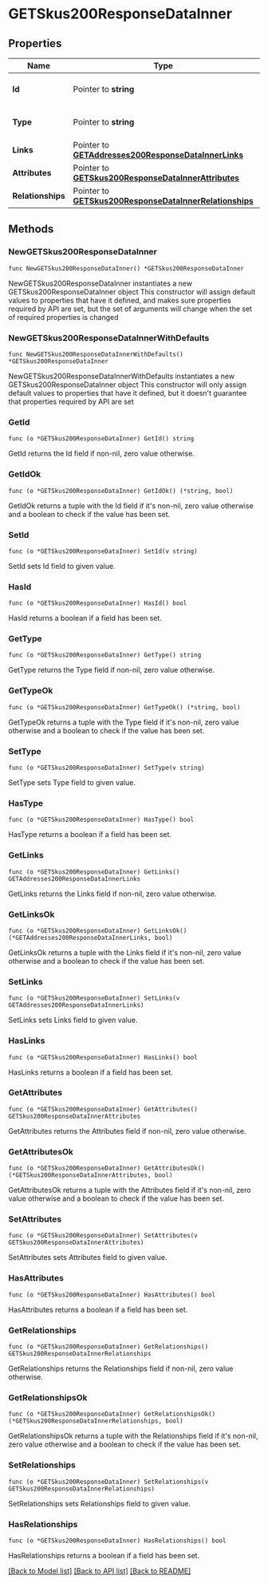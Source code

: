 # GETSkus200ResponseDataInner

## Properties

Name | Type | Description | Notes
------------ | ------------- | ------------- | -------------
**Id** | Pointer to **string** | The resource&#39;s id | [optional] 
**Type** | Pointer to **string** | The resource&#39;s type | [optional] 
**Links** | Pointer to [**GETAddresses200ResponseDataInnerLinks**](GETAddresses200ResponseDataInnerLinks.md) |  | [optional] 
**Attributes** | Pointer to [**GETSkus200ResponseDataInnerAttributes**](GETSkus200ResponseDataInnerAttributes.md) |  | [optional] 
**Relationships** | Pointer to [**GETSkus200ResponseDataInnerRelationships**](GETSkus200ResponseDataInnerRelationships.md) |  | [optional] 

## Methods

### NewGETSkus200ResponseDataInner

`func NewGETSkus200ResponseDataInner() *GETSkus200ResponseDataInner`

NewGETSkus200ResponseDataInner instantiates a new GETSkus200ResponseDataInner object
This constructor will assign default values to properties that have it defined,
and makes sure properties required by API are set, but the set of arguments
will change when the set of required properties is changed

### NewGETSkus200ResponseDataInnerWithDefaults

`func NewGETSkus200ResponseDataInnerWithDefaults() *GETSkus200ResponseDataInner`

NewGETSkus200ResponseDataInnerWithDefaults instantiates a new GETSkus200ResponseDataInner object
This constructor will only assign default values to properties that have it defined,
but it doesn't guarantee that properties required by API are set

### GetId

`func (o *GETSkus200ResponseDataInner) GetId() string`

GetId returns the Id field if non-nil, zero value otherwise.

### GetIdOk

`func (o *GETSkus200ResponseDataInner) GetIdOk() (*string, bool)`

GetIdOk returns a tuple with the Id field if it's non-nil, zero value otherwise
and a boolean to check if the value has been set.

### SetId

`func (o *GETSkus200ResponseDataInner) SetId(v string)`

SetId sets Id field to given value.

### HasId

`func (o *GETSkus200ResponseDataInner) HasId() bool`

HasId returns a boolean if a field has been set.

### GetType

`func (o *GETSkus200ResponseDataInner) GetType() string`

GetType returns the Type field if non-nil, zero value otherwise.

### GetTypeOk

`func (o *GETSkus200ResponseDataInner) GetTypeOk() (*string, bool)`

GetTypeOk returns a tuple with the Type field if it's non-nil, zero value otherwise
and a boolean to check if the value has been set.

### SetType

`func (o *GETSkus200ResponseDataInner) SetType(v string)`

SetType sets Type field to given value.

### HasType

`func (o *GETSkus200ResponseDataInner) HasType() bool`

HasType returns a boolean if a field has been set.

### GetLinks

`func (o *GETSkus200ResponseDataInner) GetLinks() GETAddresses200ResponseDataInnerLinks`

GetLinks returns the Links field if non-nil, zero value otherwise.

### GetLinksOk

`func (o *GETSkus200ResponseDataInner) GetLinksOk() (*GETAddresses200ResponseDataInnerLinks, bool)`

GetLinksOk returns a tuple with the Links field if it's non-nil, zero value otherwise
and a boolean to check if the value has been set.

### SetLinks

`func (o *GETSkus200ResponseDataInner) SetLinks(v GETAddresses200ResponseDataInnerLinks)`

SetLinks sets Links field to given value.

### HasLinks

`func (o *GETSkus200ResponseDataInner) HasLinks() bool`

HasLinks returns a boolean if a field has been set.

### GetAttributes

`func (o *GETSkus200ResponseDataInner) GetAttributes() GETSkus200ResponseDataInnerAttributes`

GetAttributes returns the Attributes field if non-nil, zero value otherwise.

### GetAttributesOk

`func (o *GETSkus200ResponseDataInner) GetAttributesOk() (*GETSkus200ResponseDataInnerAttributes, bool)`

GetAttributesOk returns a tuple with the Attributes field if it's non-nil, zero value otherwise
and a boolean to check if the value has been set.

### SetAttributes

`func (o *GETSkus200ResponseDataInner) SetAttributes(v GETSkus200ResponseDataInnerAttributes)`

SetAttributes sets Attributes field to given value.

### HasAttributes

`func (o *GETSkus200ResponseDataInner) HasAttributes() bool`

HasAttributes returns a boolean if a field has been set.

### GetRelationships

`func (o *GETSkus200ResponseDataInner) GetRelationships() GETSkus200ResponseDataInnerRelationships`

GetRelationships returns the Relationships field if non-nil, zero value otherwise.

### GetRelationshipsOk

`func (o *GETSkus200ResponseDataInner) GetRelationshipsOk() (*GETSkus200ResponseDataInnerRelationships, bool)`

GetRelationshipsOk returns a tuple with the Relationships field if it's non-nil, zero value otherwise
and a boolean to check if the value has been set.

### SetRelationships

`func (o *GETSkus200ResponseDataInner) SetRelationships(v GETSkus200ResponseDataInnerRelationships)`

SetRelationships sets Relationships field to given value.

### HasRelationships

`func (o *GETSkus200ResponseDataInner) HasRelationships() bool`

HasRelationships returns a boolean if a field has been set.


[[Back to Model list]](../README.md#documentation-for-models) [[Back to API list]](../README.md#documentation-for-api-endpoints) [[Back to README]](../README.md)


